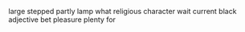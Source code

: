 large stepped partly lamp what religious character wait current black adjective bet pleasure plenty for